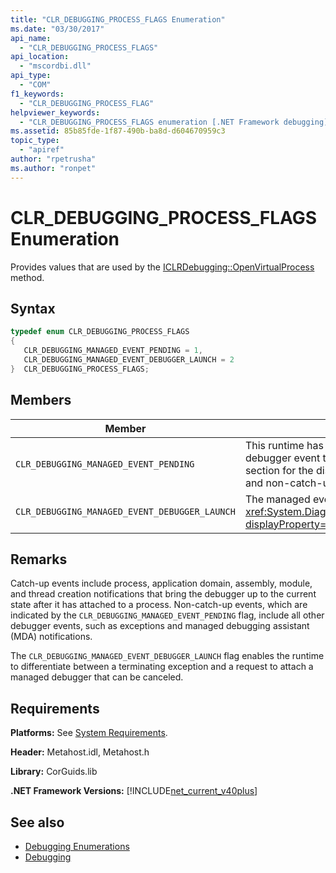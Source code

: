```yaml
---
title: "CLR_DEBUGGING_PROCESS_FLAGS Enumeration"
ms.date: "03/30/2017"
api_name: 
  - "CLR_DEBUGGING_PROCESS_FLAGS"
api_location: 
  - "mscordbi.dll"
api_type: 
  - "COM"
f1_keywords: 
  - "CLR_DEBUGGING_PROCESS_FLAG"
helpviewer_keywords: 
  - "CLR_DEBUGGING_PROCESS_FLAGS enumeration [.NET Framework debugging]"
ms.assetid: 85b85fde-1f87-490b-ba8d-d604670959c3
topic_type: 
  - "apiref"
author: "rpetrusha"
ms.author: "ronpet"
---
```

# CLR_DEBUGGING_PROCESS_FLAGS Enumeration
Provides values that are used by the [ICLRDebugging::OpenVirtualProcess](../../../../docs/framework/unmanaged-api/debugging/iclrdebugging-openvirtualprocess-method.md) method.  
  
## Syntax  
  
```cpp  
typedef enum CLR_DEBUGGING_PROCESS_FLAGS  
{  
   CLR_DEBUGGING_MANAGED_EVENT_PENDING = 1,  
   CLR_DEBUGGING_MANAGED_EVENT_DEBUGGER_LAUNCH = 2  
}  CLR_DEBUGGING_PROCESS_FLAGS;  
```  
  
## Members  
  
|Member|Description|  
|------------|-----------------|  
|`CLR_DEBUGGING_MANAGED_EVENT_PENDING`|This runtime has a non-catch-up managed debugger event to send. See the Remarks section for the distinction between catch-up and non-catch-up events.|  
|`CLR_DEBUGGING_MANAGED_EVENT_DEBUGGER_LAUNCH`|The managed event that is pending is a <xref:System.Diagnostics.Debugger.Launch%2A?displayProperty=nameWithType> request.|  
  
## Remarks  
 Catch-up events include process, application domain, assembly, module, and thread creation notifications that bring the debugger up to the current state after it has attached to a process. Non-catch-up events, which are indicated by the `CLR_DEBUGGING_MANAGED_EVENT_PENDING` flag, include all other debugger events, such as exceptions and managed debugging assistant (MDA) notifications.  
  
 The `CLR_DEBUGGING_MANAGED_EVENT_DEBUGGER_LAUNCH` flag enables the runtime to differentiate between a terminating exception and a request to attach a managed debugger that can be canceled.  
  
## Requirements  
 **Platforms:** See [System Requirements](../../../../docs/framework/get-started/system-requirements.md).  
  
 **Header:** Metahost.idl, Metahost.h  
  
 **Library:** CorGuids.lib  
  
 **.NET Framework Versions:** [!INCLUDE[net_current_v40plus](../../../../includes/net-current-v40plus-md.md)]  
  
## See also

- [Debugging Enumerations](../../../../docs/framework/unmanaged-api/debugging/debugging-enumerations.md)
- [Debugging](../../../../docs/framework/unmanaged-api/debugging/index.md)
